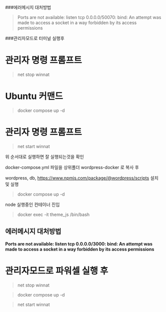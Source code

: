 ###에러메시지 대처방법

> Ports are not available: listen tcp 0.0.0.0/50070: bind: An attempt was made to access a socket in a way forbidden by its access permissions

###관리자모드로 터미널 실행후
# 관리자 명령 프롬프트
> net stop winnat

# Ubuntu 커맨드
> docker compose up -d

# 관리자 명령 프롬프트
> net start winnat

위 순서대로 실행하면 잘 실행되는것을 확인

docker-compose.yml 파일을 상위폴더 wordpress-docker 로 복사 후 

wordpress, db, https://www.npmjs.com/package/@wordpress/scripts 설치 및 실행
> docker compose up -d

node 실행중인 컨테이너 진입
> docker exec -it theme_js /bin/bash

## 에러메시지 대처방법

**Ports are not available: listen tcp 0.0.0.0/3000: bind: An attempt was made to access a socket in a way forbidden by its access permissions**

# 관리자모드로 파워셀 실행 후

> net stop winnat

> docker compose up -d  <!-- WSL에서 실행 -->

> net start winnat